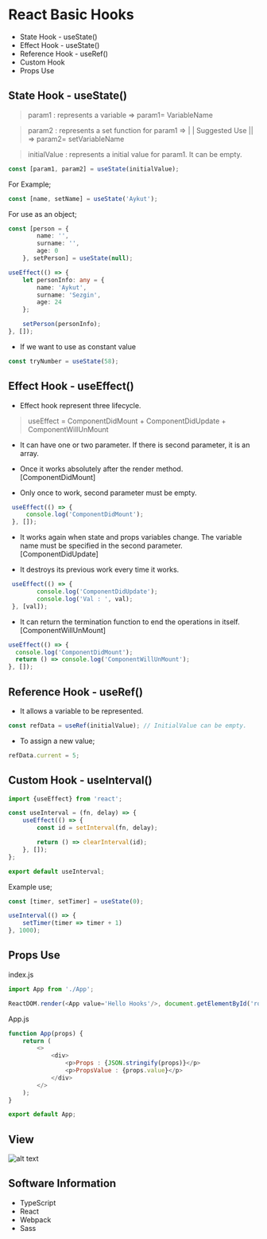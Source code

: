 # React Basic Hooks
* State Hook - useState()
* Effect Hook - useState()
* Reference Hook - useRef()
* Custom Hook
* Props Use

## State Hook - useState()
>param1 : represents a variable => param1= VariableName

>param2 : represents a set function for param1 => |
| Suggested Use || => param2= setVariableName

>initialValue : represents a initial value for param1. It can be empty.

```javascript
const [param1, param2] = useState(initialValue);
```
For Example;
```javascript
const [name, setName] = useState('Aykut');
```

For use as an object;
````typescript
const [person = {
        name: '',
        surname: '',
        age: 0
    }, setPerson] = useState(null);

useEffect(() => {
    let personInfo: any = {
        name: 'Aykut',
        surname: 'Sezgin',
        age: 24
    };

    setPerson(personInfo);
}, []);
````

- If we want to use as constant value

````typescript
const tryNumber = useState(58);
````

## Effect Hook - useEffect()
* Effect hook represent three lifecycle.
>useEffect = ComponentDidMount + ComponentDidUpdate + ComponentWillUnMount

* It can have one or two parameter. If there is second parameter, it is an array.

* Once it works absolutely after the render method. [ComponentDidMount]

* Only once to work, second parameter must be empty.

```javascript
 useEffect(() => {
     console.log('ComponentDidMount');
 }, []);
```
* It works again when state and props variables change. The variable name must be specified in the second parameter. [ComponentDidUpdate]

* It destroys its previous work every time it works.

```javascript
 useEffect(() => {
        console.log('ComponentDidUpdate');         
        console.log('Val : ', val);         
 }, [val]);
```

* It can return the termination function to end the operations in itself. [ComponentWillUnMount]

```javascript
useEffect(() => {
  console.log('ComponentDidMount');
  return () => console.log('ComponentWillUnMount');
}, []);
```

## Reference Hook - useRef()

* It allows a variable to be represented.

```javascript
const refData = useRef(initialValue); // InitialValue can be empty.
```
* To assign a new value;

````javascript
refData.current = 5;
````

## Custom Hook - useInterval()

````javascript
import {useEffect} from 'react';

const useInterval = (fn, delay) => {
    useEffect(() => {
        const id = setInterval(fn, delay);

        return () => clearInterval(id);
    }, []);
};

export default useInterval;
````

Example use;

````javascript
const [timer, setTimer] = useState(0);

useInterval(() => {
    setTimer(timer => timer + 1)
}, 1000);
````

## Props Use
index.js
````javascript
import App from './App';

ReactDOM.render(<App value='Hello Hooks'/>, document.getElementById('root'));
````

App.js
````javascript
function App(props) {    
    return (
        <>
            <div>               
                <p>Props : {JSON.stringify(props)}</p>
                <p>PropsValue : {props.value}</p>
            </div>
        </>
    );
}

export default App;
````

## View

![alt text](https://i.imgur.com/gJThexF.png)


## Software Information
 - TypeScript 
 - React 
 - Webpack 
 - Sass
 



